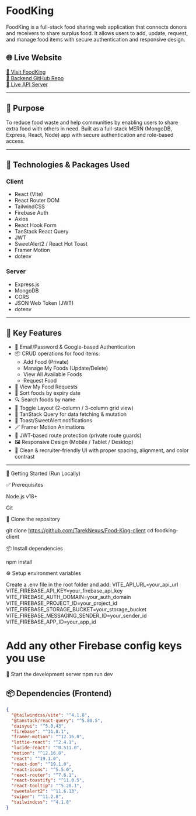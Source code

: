 # FoodKing 
FoodKing is a full-stack food sharing web application that connects donors and receivers to share surplus food. It allows users to add, update, request, and manage food items with secure authentication and responsive design.

## 🌐 Live Website

[🔗 Visit FoodKing](https://a11-food-king.netlify.app/)  
[🔗 Backend GitHub Repo](https://github.com/TarekNexus/Food-King-Server)  
[🔗 Live API Server](https://food-king-server-rho.vercel.app/)

---

## 🎯 Purpose

To reduce food waste and help communities by enabling users to share extra food with others in need. Built as a full-stack MERN (MongoDB, Express, React, Node) app with secure authentication and role-based access.

---
## 🔧 Technologies & Packages Used

### Client

- React (Vite)  
- React Router DOM  
- TailwindCSS  
- Firebase Auth  
- Axios  
- React Hook Form  
- TanStack React Query  
- JWT   
- SweetAlert2 / React Hot Toast  
- Framer Motion  
- dotenv  

### Server

- Express.js  
- MongoDB  
- CORS  
- JSON Web Token (JWT)  
- dotenv  

---
## 🔑 Key Features

- 🔐 Email/Password & Google-based Authentication  
- 📦 CRUD operations for food items:  
  - Add Food (Private)  
  - Manage My Foods (Update/Delete)  
  - View All Available Foods  
  - Request Food  
- 🧾 View My Food Requests  
- 📅 Sort foods by expiry date  
- 🔍 Search foods by name  
- 🧱 Toggle Layout (2-column / 3-column grid view)  
- 🍃 TanStack Query for data fetching & mutation  
- 💬 Toast/SweetAlert notifications  
- 🪄 Framer Motion Animations  
- 🧠 JWT-based route protection (private route guards)  
- 🖼️ Responsive Design (Mobile / Tablet / Desktop)  
- 🌈 Clean & recruiter-friendly UI with proper spacing, alignment, and color contrast  

---



💪 Getting Started (Run Locally)

✅ Prerequisites

Node.js v18+

Git

📅 Clone the repository

git clone https://github.com/TarekNexus/Food-King-client
cd foodking-client

📦 Install dependencies

npm install

⚙️ Setup environment variables

Create a .env file in the root folder and add:
VITE_API_URL=your_api_url
VITE_FIREBASE_API_KEY=your_firebase_api_key
VITE_FIREBASE_AUTH_DOMAIN=your_auth_domain
VITE_FIREBASE_PROJECT_ID=your_project_id
VITE_FIREBASE_STORAGE_BUCKET=your_storage_bucket
VITE_FIREBASE_MESSAGING_SENDER_ID=your_sender_id
VITE_FIREBASE_APP_ID=your_app_id
# Add any other Firebase config keys you use

🚀 Start the development server
   npm run dev

## 📦 Dependencies (Frontend)

```json
{
  "@tailwindcss/vite": "^4.1.8",
  "@tanstack/react-query": "^5.80.5",
  "daisyui": "^5.0.43",
  "firebase": "^11.8.1",
  "framer-motion": "^12.16.0",
  "lottie-react": "^2.4.1",
  "lucide-react": "^0.511.0",
  "motion": "^12.16.0",
  "react": "^19.1.0",
  "react-dom": "^19.1.0",
  "react-icons": "^5.5.0",
  "react-router": "^7.6.1",
  "react-toastify": "^11.0.5",
  "react-tooltip": "^5.28.1",
  "sweetalert2": "^11.6.13",
  "swiper": "^11.2.8",
  "tailwindcss": "^4.1.8"
}

